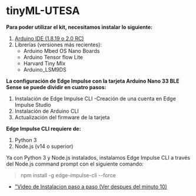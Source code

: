 # tinyML-UTESA

**Para poder utilizar el kit, necesitamos instalar lo siguiente:**
1. [Arduino IDE (1.8.19 o 2.0 RC)](https://www.arduino.cc/en/software)
2. Librerías (versiones más recientes):
    - Arduino Mbed OS Nano Boards
    - Arduino Tensor flow Lite
    - Harvard Tiny MIx
    - Arduino_LSM9DS

**La configuración de Edge Impulse con la tarjeta Arduino Nano 33 BLE Sense se
puede dividir en cuatro pasos:**

1. Instalación de Edge Impulse CLI
  -Creación de una cuenta en Edge Impulse Studio
3. Instalación de Arduino CLI
4. Actualización del firmware de la tarjeta


**Edge Impulse CLI requiere de:**

1. Python 3
2. Node.js (v14 o superior)

Ya con Python 3 y Node.js instalados, instalamos Edge Impulse CLI a través del
Node.js command prompt con el siguiente comando:
> npm install -g edge-impulse-cli --force

+ ["Video de Instalacion paso a paso (Ver despues del minuto 10)](https://www.youtube.com/watch?v=zXL2RrBrslI)
